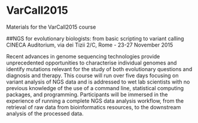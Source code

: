# VarCall2015
Materials for the VarCall2015 course

##NGS for evolutionary biologists: from basic scripting to variant calling
CINECA Auditorium, via dei Tizii 2/C, Rome - 23-27 November 2015

Recent advances in genome sequencing technologies provide unprecedented opportunities to characterise individual genomes and identify mutations relevant for the study of both evolutionary questions and diagnosis and therapy. This course will run over five days focusing on variant analysis of NGS data and is addressed to wet lab scientists with no previous knowledge of the use of a command line, statistical computing packages, and programming. Participants will be immersed in the experience of running a complete NGS data analysis workflow, from the retrieval of raw data from bioinformatics resources, to the downstream analysis of the processed data.
